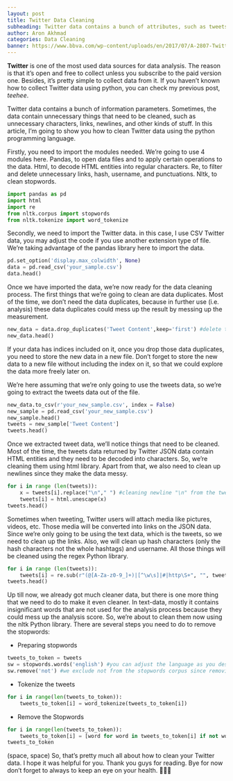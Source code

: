 ```yaml
---
layout: post
title: Twitter Data Cleaning
subheading: Twitter data contains a bunch of attributes, such as tweets, accounts, dates, and etc. Most likely, Twitter data contains unnecessary things that need to be cleaned. But how could you clean Twitter data? Well, scroll down to find the answer! 😚
author: Aron Akhmad
categories: Data Cleaning
banner: https://www.bbva.com/wp-content/uploads/en/2017/07/A-2807-Twitter-BBVA-1024x416.jpg
---
```


**Twitter** is one of the most used data sources for data analysis. The reason is that it’s open and free to collect unless you subscribe to the paid version one. Besides, it’s pretty simple to collect data from it. If you haven’t known how to collect Twitter data using python, you can check my previous post, *teehee*.

Twitter data contains a bunch of information parameters. Sometimes, the data contain unnecessary things that need to be cleaned, such as unnecessary characters, links, newlines, and other kinds of stuff. In this article, I’m going to show you how to clean Twitter data using the python programming language.

Firstly, you need to import the modules needed. We’re going to use 4 modules here. Pandas, to open data files and to apply certain operations to the data. Html, to decode HTML entities into regular characters. Re, to filter and delete unnecessary links, hash, username, and punctuations. Nltk, to clean stopwords.

```python
import pandas as pd
import html
import re
from nltk.corpus import stopwords
from nltk.tokenize import word_tokenize
```

Secondly, we need to import the Twitter data. in this case, I use CSV Twitter data, you may adjust the code if you use another extension type of file. We’re taking advantage of the pandas library here to import the data.

```python
pd.set_option('display.max_colwidth', None) 
data = pd.read_csv('your_sample.csv')
data.head()
```

Once we have imported the data, we’re now ready for the data cleaning process. The first things that we’re going to clean are data duplicates. Most of the time, we don’t need the data duplicates, because in further use (i.e. analysis) these data duplicates could mess up the result by messing up the measurement.

```python
new_data = data.drop_duplicates('Tweet Content',keep='first') #delete the duplicates by dropping them and store the result value to a new variable
new_data.head()
```

If your data has indices included on it, once you drop those data duplicates, you need to store the new data in a new file. Don’t forget to store the new data to a new file without including the index on it, so that we could explore the data more freely later on.

We’re here assuming that we’re only going to use the tweets data, so we’re going to extract the tweets data out of the file.

```python
new_data.to_csv(r'your_new_sample.csv', index = False)
new_sample = pd.read_csv('your_new_sample.csv')
new_sample.head()
tweets = new_sample['Tweet Content'] 
tweets.head()
```

Once we extracted tweet data, we’ll notice things that need to be cleaned. Most of the time, the tweets data returned by Twitter JSON data contain HTML entities and they need to be decoded into characters. So, we’re cleaning them using html library. Apart from that, we also need to clean up newlines since they make the data messy.

```python
for i in range (len(tweets)):
    x = tweets[i].replace("\n"," ") #cleaning newline "\n" from the tweets
    tweets[i] = html.unescape(x)
tweets.head()
```

Sometimes when tweeting, Twitter users will attach media like pictures, videos, etc. Those media will be converted into links on the JSON data. Since we’re only going to be using the text data, which is the tweets, so we need to clean up the links. Also, we will clean up hash characters (only the hash characters not the whole hashtags) and username. All those things will be cleaned using the regex Python library.

```python
for i in range (len(tweets)):
    tweets[i] = re.sub(r"(@[A-Za-z0-9_]+)|[^\w\s]|#|http\S+", "", tweets[i])
tweets.head()
```

Up till now, we already got much cleaner data, but there is one more thing that we need to do to make it even cleaner. In text-data, mostly it contains insignificant words that are not used for the analysis process because they could mess up the analysis score. So, we’re about to clean them now using the nltk Python library. There are several steps you need to do to remove the stopwords:

-	Preparing stopwords
```python
tweets_to_token = tweets
sw = stopwords.words('english') #you can adjust the language as you desire
sw.remove('not') #we exclude not from the stopwords corpus since removing not from the text will change the context of the text
```

-	Tokenize the tweets
```python
for i in range(len(tweets_to_token)):
    tweets_to_token[i] = word_tokenize(tweets_to_token[i])
```

-	Remove the Stopwords
```python
for i in range(len(tweets_to_token)):
    tweets_to_token[i] = [word for word in tweets_to_token[i] if not word in sw]
tweets_to_token
```
(space, space)
So, that’s pretty much all about how to clean your Twitter data. I hope it was helpful for you. Thank you guys for reading. Bye for now don’t forget to always to keep an eye on your health. 👋🏻😉

